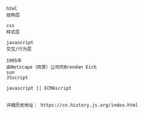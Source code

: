     
    html 
    结构层

    css
    样式层

    javascript
    交互/行为层

    1995年
    由Netscape（网景）公司的Brendan Eich
    sun
    JSscript

    javascript || ECMAscript


    详细历史地址： https://cn.history.js.org/index.html
